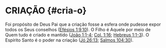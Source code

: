 # CRIAÇÃO {#cria-o}

Foi propósito de Deus Pai que a criação fosse a esfera onde pudesse expor todos os Seus conselhos ([Efésios 1:9,10](http://bibliaonline.com.br/acf/ef/1/9,10)). O Filho é Aquele por meio de Quem tudo é criado e mantido ([João 1:1-4](http://bibliaonline.com.br/acf/jo/1/1-4); [Col. 1:16](http://bibliaonline.com.br/acf/cl/1/16); [Hebreus 1:1-3](http://bibliaonline.com.br/acf/hb/1/1-3)). O Espírito Santo é o poder na criação ([Jó 26:13](http://bibliaonline.com.br/acf/jó/26/13); [Salmos 104:30](http://bibliaonline.com.br/acf/sl/104/30)).